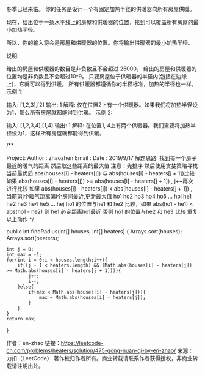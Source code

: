 冬季已经来临。 你的任务是设计一个有固定加热半径的供暖器向所有房屋供暖。

现在，给出位于一条水平线上的房屋和供暖器的位置，找到可以覆盖所有房屋的最小加热半径。

所以，你的输入将会是房屋和供暖器的位置。你将输出供暖器的最小加热半径。

说明:

给出的房屋和供暖器的数目是非负数且不会超过 25000。
给出的房屋和供暖器的位置均是非负数且不会超过10^9。
只要房屋位于供暖器的半径内(包括在边缘上)，它就可以得到供暖。
所有供暖器都遵循你的半径标准，加热的半径也一样。
示例 1:

输入: [1,2,3],[2]
输出: 1
解释: 仅在位置2上有一个供暖器。如果我们将加热半径设为1，那么所有房屋就都能得到供暖。
示例 2:

输入: [1,2,3,4],[1,4]
输出: 1
解释: 在位置1, 4上有两个供暖器。我们需要将加热半径设为1，这样所有房屋就都能得到供暖。


/**

Project:
Author : zhaozhen
Email :
Date : 2019/9/17
解题思路: 找到每一个房子最近的暖气的距离 然后取这些距离的最大值
注意：先排序 然后使用贪婪策略寻找当前最优质 abs(houses[i] - heaters[j]) 与 abs(houses[i] - heaters[j + 1])比较
如果 abs(houses[i] - heaters[j]) >= abs(houses[i] - heaters[j + 1]) , j++再次进行比较
如果 abs(houses[i] - heaters[j]) < abs(houses[i] - heaters[j + 1]) , 当前第j个暖气距离第i个房间最近,更新最大值
ho1 ho2 ho3 ho4 ho5 ... hoi
he1 he2 he3 he4 he5 ... hej
ho1 的位置与he1 和 he2 比较，如果 abs(ho1 - he1) < abs(ho1 - he2) 则 he1 必定距离ho1最近
否则 ho1 的位置与he2 和 he3 比较 重复以上动作
*/

public int findRadius(int[] houses, int[] heaters) {
    Arrays.sort(houses);
    Arrays.sort(heaters);

    int j = 0;
    int max = -1;
    for(int i = 0;i < houses.length;i++){
        if((j + 1 < heaters.length) && (Math.abs(houses[i] - heaters[j]) >= Math.abs(houses[i] - heaters[j + 1]))){
            j++;
            i--;
        }else{
            if(max < Math.abs(houses[i] - heaters[j])){
                max = Math.abs(houses[i] - heaters[j]);
            }
        }
    }
    return max;
}


作者：en-zhao
链接：https://leetcode-cn.com/problems/heaters/solution/475-gong-nuan-qi-by-en-zhao/
来源：力扣（LeetCode）
著作权归作者所有。商业转载请联系作者获得授权，非商业转载请注明出处。